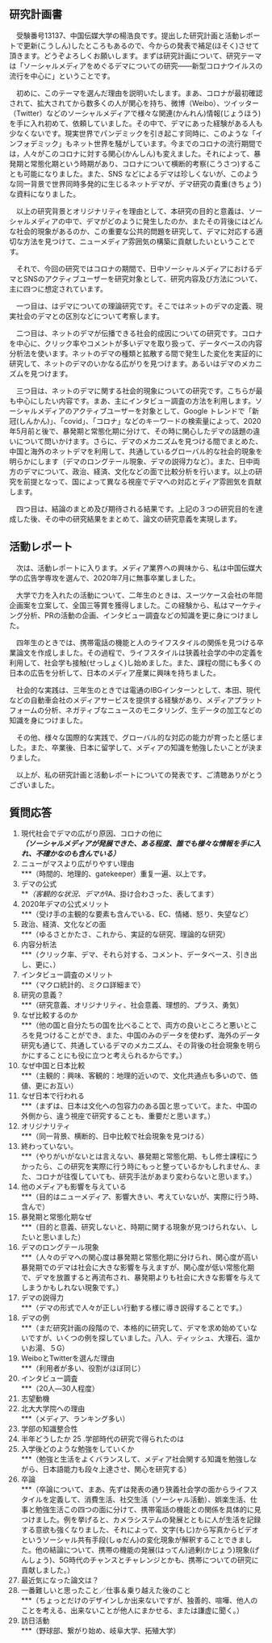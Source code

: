 ## 研究計画書
&emsp;受験番号13137、中国伝媒大学の楊浩良です。提出した研究計画と活動レポートで更新(こうしん)したところもあるので、今からの発表で補足(ほそく)させて頂きます。どうぞよろしくお願いします。まずは研究計画について、研究テーマは「ソーシャルメディアをめぐるデマについての研究——新型コロナウイルスの流行を中心に」ということです。

&emsp;初めに、このテーマを選んだ理由を説明いたします。まあ、コロナが最初確認されて、拡大されてから数多くの人が関心を持ち、微博（Weibo）、ツイッター（Twitter）などのソーシャルメディアで様々な関連(かんれん)情報(じょうほう)を手に入れ初めて、依頼していました。その中で、デマにあった経験がある人も少なくないです。現実世界でパンデミックを引き起こす同時に、このような「インフォデミック」もネット世界を騒がしています。今までのコロナの流行期間では，人々がこのコロナに対する関心(かんしん)も変えました。それによって、暴発期と常態化期という時期があり、コロナについて横断的考察(こうさつ)することも可能になりました。また、SNS などによるデマは珍しくないが、このような同一背景で世界同時多発的に生じるネットデマが、デマ研究の貴重(きちょう)な資料になりました。

&emsp;以上の研究背景とオリジナリティを理由として、本研究の目的と意義は、ソーシャルメディアの中で、デマがどのように発生したのか、またその背後にはどんな社会的現象があるのか、この重要な公共的問題を研究して、デマに対応する適切な方法を見つけて、ニューメディア雰囲気の構築に貢献したいということです。

&emsp;それで、今回の研究ではコロナの期間で、日中ソーシャルメディアにおけるデマとSNSのアクティブユーザーを研究対象として、研究内容及び方法について、主に四つに想定されています。

&emsp;一つ目は、はデマについての理論研究です。そこではネットのデマの定義、現実社会のデマとの区別などについて考察します。

&emsp;二つ目は、ネットのデマが伝播できる社会的成因についての研究です。コロナを中心に、クリック率やコメントが多いデマを取り扱って、データベースの内容分析法を使います。ネットのデマの種類と拡散する間で発生した変化を実証的に研究して、ネットのデマのいかなる広がりを見つけます。あるいはデマのメカニズムを見つけます。

&emsp;三つ目は、ネットのデマに関する社会的現象についての研究です。こちらが最も中心にしたい内容です。まあ、主にインタビュー調査の方法を利用します。ソーシャルメディアのアクティブユーザーを対象として、Google トレンドで「新冠(しんかん)」、「covid」、「コロナ」などのキーワードの検索量によって、2020年5月前と後で、暴発期と常態化期に分けて、その時に関心したデマの話題の違いについて問いかけます。さらに、デマのメカニズムを見つける間でまとめた、中国と海外のネットデマを利用して、共通しているグローバル的な社会的現象を明らかにします（デマのロングテール現象、デマの説得力など）。また、日中両方のデマについて、政治、経済、文化などの面で比較分析を行います。以上の研究を前提となって、国によって異なる視座でデマへの対応とディア雰囲気を貢献します。
 
&emsp;四つ目は、結論のまとめ及び期待される結果です。上記の３つの研究目的を達成した後、その中の研究結果をまとめて、論文の研究意義を実現します。 
## 活動レポート　
&emsp;次は、活動レポートに入ります。メディア業界への興味から、私は中国伝媒大学の広告学専攻を選んで、2020年7月に無事卒業しました。
 
&emsp;大学で力を入れたの活動について、二年生のときは、スーツケース会社の年間企画案を立案して、全国三等賞を獲得しました。この経験から、私はマーケティング分析、PRの活動の企画、インタビュー調査などの知識を更に身につけました。
 
&emsp;四年生のときでは、携帯電話の機能と人のライフスタイルの関係を見つける卒業論文を作成しました。その過程で、ライフスタイルは狭義社会学の中の定義を利用して、社会学も接触(せっしょく)し始めました。また、課程の間にも多くの日本の広告を分析して、日本のメディア産業に興味を持ちました。
 
&emsp;社会的な実践は、三年生のときでは電通のIBGインターンとして、本田、現代などの自動車会社のメディアサービスを提供する経験があり、メディアプラットフォームの分析、ネガティブなニュースのモニタリング、生データの加工などの知識を身につけました。
 
&emsp;その他、様々な国際的な実践で、グローバル的な対応の能力が育ったと感じました。また、卒業後、日本に留学して、メディアの知識を勉強したいことが決まりました。
 
&emsp;以上が、私の研究計画と活動レポートについての発表です、ご清聴ありがとうございました。
## 質問応答
1. 現代社会でデマの広がり原因、コロナの他に<br>***（ソーシャルメディアが発展できた、ある程度、誰でも様々な情報を手に入れ、不確かなのも含んでいる）***
2. ニューがマスより広がりやすい理由<br>***（時間的、地理的、gatekeeper）重复一遍、以上です。
3. デマの公式<br>***（客観的な状況、デマがI*A、掛け合わさった、表してます）
4. 2020年デマの公式メリット<br>***（受け手の主観的な要素も含んでいる、EC、情緒、怒り、失望など）
5. 政治、経済、文化などの面<br>***（ゆるさとかたさ、これから、実証的な研究、理論的な研究）　
6. 内容分析法<br>***（クリック率、デマ、それら対する、コメント、データベース、引き出し、更に、）
7. インタビュー調査のメリット<br>***（マクロ統計的、ミクロ詳細まで）
8. 研究の意義？<br>***（研究意義、オリジナリティ、社会意義、理想的、プラス、勇気）
9. なぜ比較するのか<br>***（他の国と自分たちの国を比べることで、両方の良いところと悪いところを見つけることができ、また、中国のみのデータを使わず、海外のデータ研究も通じて、共通しているデマのメカニズム、その背後の社会現象を明らかにすることにも役に立つと考えられるからです。）
10. なぜ中国と日本比較<br>***（主観的：興味、客観的：地理的近いので、文化共通点も多いので、価値、更にお互い）
11. なぜ日本で行われる<br>***（まずは、日本は文化への包容力のある国と思っていて。また、中国の外側から、違う視座で研究することも、重要だと思います。）
12. オリジナリティ<br>***（同一背景、横断的、日中比較で社会現象を見つける）
13. 終わっていない。<br>***（やりがいがないとは言えない、暴発期と常態化期、もし修士課程にうかったら、この研究を実際に行う時にもっと整っているかもしれません、また、コロナが往復していても、研究手法があまり変わらないと思います。）
14. 他のメディアも影響を与えている<br>***（目的はニューメディア、影響大きい、考えていないが、実際に行う時、含んで）
15. 暴発期と常態化期なぜ<br>***（目的と意義、研究しないと、時期に関する現象が見つけられない、したいと思いました）
16. デマのロングテール現象<br>***（人々のデマへの関心度は暴発期と常態化期に分けられ、関心度が高い暴発期でのデマは社会に大きな影響を与えますが、関心度が低い常態化期で、デマを放置すると再流布され、暴発期よりも社会に大きな影響を与えてしまうかもしれない現象です。）
17. デマの説得力<br>***（デマの形式で人々が正しい行動する様に導き説得することです。）
18. デマの例<br>***（まだ研究計画の段階ので、本格的に研究して、デマを求め始めていないですが、いくつの例を探していました。八人、ティッシュ、大理石、温かいお湯、５G）
19. WeiboとTwitterを選んだ理由<br>***（利用者が多い、役割がほぼ同じ）
20. インタビュー調査<br>***（20人―30人程度）
21. 志望動機
22. 北大大学院への理由<br>***（メディア、ランキング多い）
23. 学部の知識整合性
24. 半年どうしたか
25 .学部時代の研究で得られたのは
26. 入学後どのような勉強をしていくか<br>***（勉強と生活をよくバランスして、メディア社会関する知識を勉強しながら、日本語能力も段々上達させ、関心を研究する）
27. 卒論<br>***（卒論について、まあ、先ずは発表の通り狭義社会学の面からライフスタイルを定義して、消費生活、社交生活（ソーシャル活動）、娯楽生活、仕事と勉強生活この四つの面に分けて、携帯電話の機能との関係を具体的に見つけました。例を挙げると、カメラシステムの発展とともに人が生活を記録する意欲も強くなりました、それによって、文字(もじ)から写真からビデオというソーシャル共有手段(しゅだん)の変化現象が解釈することできました。他の結論について、携帯の機能の発展(はってん)過剰(かじょう)現象(げんしょう)、5G時代のチャンスとチャレンジとかも、携帯についての研究に貢献しました。）
28. 最近気になった論文は？
29. 一番難しいと思ったこと／仕事＆乗り越えた後のこと<br>***（ちょっとだけのデザインしか出来ないですが、独善的、喧嘩、他人のことを考える、出来ないことが他人にまかせる、または謙虚に聞く。）
30. 訪日活動<br>***（野球部、繋がり始め、岐阜大学、拓殖大学）

